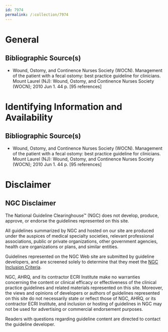 ```yaml
---
id: 7974
permalink: /:collection/7974
---
```


# General

## Bibliographic Source(s)

- Wound, Ostomy, and Continence Nurses Society (WOCN). Management of the patient with a fecal ostomy: best practice guideline for clinicians. Mount Laurel (NJ): Wound, Ostomy, and Continence Nurses Society (WOCN); 2010 Jun 1. 44 p. [95 references]

# Identifying Information and Availability

## Bibliographic Source(s)

- Wound, Ostomy, and Continence Nurses Society (WOCN). Management of the patient with a fecal ostomy: best practice guideline for clinicians. Mount Laurel (NJ): Wound, Ostomy, and Continence Nurses Society (WOCN); 2010 Jun 1. 44 p. [95 references]

# Disclaimer

## NGC Disclaimer

The National Guideline Clearinghouse™ (NGC) does not develop, produce, approve, or endorse the guidelines represented on this site.

All guidelines summarized by NGC and hosted on our site are produced under the auspices of medical specialty societies, relevant professional associations, public or private organizations, other government agencies, health care organizations or plans, and similar entities.

Guidelines represented on the NGC Web site are submitted by guideline developers, and are screened solely to determine that they meet the [NGC Inclusion Criteria](/help-and-about/summaries/inclusion-criteria).

NGC, AHRQ, and its contractor ECRI Institute make no warranties concerning the content or clinical efficacy or effectiveness of the clinical practice guidelines and related materials represented on this site. Moreover, the views and opinions of developers or authors of guidelines represented on this site do not necessarily state or reflect those of NGC, AHRQ, or its contractor ECRI Institute, and inclusion or hosting of guidelines in NGC may not be used for advertising or commercial endorsement purposes.

Readers with questions regarding guideline content are directed to contact the guideline developer.

